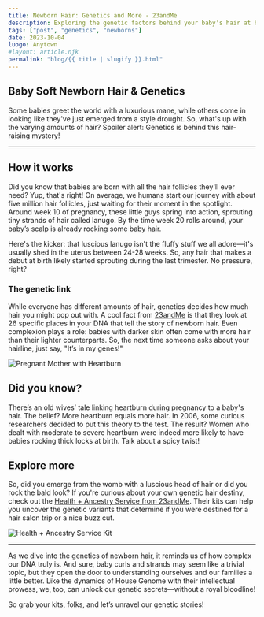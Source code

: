 ```yaml
---
title: Newborn Hair: Genetics and More - 23andMe  
description: Exploring the genetic factors behind your baby's hair at birth and the funny myths surrounding it.  
tags: ["post", "genetics", "newborns"]  
date: 2023-10-04  
luogo: Anytown  
#layout: article.njk  
permalink: "blog/{{ title | slugify }}.html"  
---
```


## Baby Soft Newborn Hair & Genetics

Some babies greet the world with a luxurious mane, while others come in looking like they've just emerged from a style drought. So, what's up with the varying amounts of hair? Spoiler alert: Genetics is behind this hair-raising mystery!

---

## How it works

Did you know that babies are born with all the hair follicles they'll ever need? Yup, that's right! On average, we humans start our journey with about five million hair follicles, just waiting for their moment in the spotlight. Around week 10 of pregnancy, these little guys spring into action, sprouting tiny strands of hair called lanugo. By the time week 20 rolls around, your baby’s scalp is already rocking some baby hair.

Here's the kicker: that luscious lanugo isn't the fluffy stuff we all adore—it's usually shed in the uterus between 24-28 weeks. So, any hair that makes a debut at birth likely started sprouting during the last trimester. No pressure, right?

### The genetic link

While everyone has different amounts of hair, genetics decides how much hair you might pop out with. A cool fact from [23andMe](https://www.23andme.com/topics/traits/newborn-hair/) is that they look at 26 specific places in your DNA that tell the story of newborn hair. Even complexion plays a role: babies with darker skin often come with more hair than their lighter counterparts. So, the next time someone asks about your hairline, just say, "It’s in my genes!"

![Pregnant Mother with Heartburn](https://pub-prd-seohub-us-west-2.s3.us-west-2.amazonaws.com/wp-content/uploads/sites/2/2021/07/newborn_hair.27b2ac3b8718.png)

## Did you know?

There’s an old wives’ tale linking heartburn during pregnancy to a baby's hair. The belief? More heartburn equals more hair. In 2006, some curious researchers decided to put this theory to the test. The result? Women who dealt with moderate to severe heartburn were indeed more likely to have babies rocking thick locks at birth. Talk about a spicy twist!

## Explore more

So, did you emerge from the womb with a luscious head of hair or did you rock the bald look? If you're curious about your own genetic hair destiny, check out the [Health + Ancestry Service from 23andMe](https://www.23andme.com). Their kits can help you uncover the genetic variants that determine if you were destined for a hair salon trip or a nice buzz cut.

![Health + Ancestry Service Kit](https://pub-prd-seohub-us-west-2.s3.us-west-2.amazonaws.com/wp-content/uploads/sites/2/2022/03/HA-Kit-Image-1.png)

---

As we dive into the genetics of newborn hair, it reminds us of how complex our DNA truly is. And sure, baby curls and strands may seem like a trivial topic, but they open the door to understanding ourselves and our families a little better. Like the dynamics of House Genome with their intellectual prowess, we, too, can unlock our genetic secrets—without a royal bloodline! 

So grab your kits, folks, and let’s unravel our genetic stories!